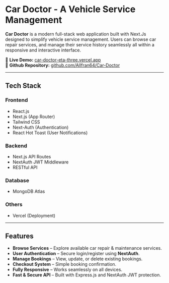 # Car Doctor - A Vehicle Service Management

**Car Doctor** is a modern full-stack web application built with Next.Js designed to simplify vehicle service management. Users can browse car repair services, and manage their service history seamlessly all within a responsive and interactive interface.

🔗 **Live Demo:** [car-doctor-eta-three.vercel.app](https://car-doctor-eta-three.vercel.app/)  
📂 **Github Repository:** [github.com/AlIfran64/Car-Doctor](https://github.com/AlIfran64/Car-Doctor)

---

## Tech Stack

### **Frontend**
- React.js
- Next.js (App Router)
- Tailwind CSS
- Next-Auth (Authentication)
- React Hot Toast (User Notifications)

### **Backend**
- Next.js API Routes
- NextAuth JWT Middleware
- RESTful API

### **Database**
- MongoDB Atlas

### **Others**
- Vercel (Deployment)

---

## Features

- **Browse Services** – Explore available car repair & maintenance services.  
- **User Authentication** – Secure login/register using **NextAuth**.    
- **Manage Bookings** – View, update, or delete existing bookings.  
- **Checkout System** – Simple booking confirmation.  
- **Fully Responsive** – Works seamlessly on all devices.  
- **Fast & Secure API** – Built with Express.js and NextAuth JWT protection.



